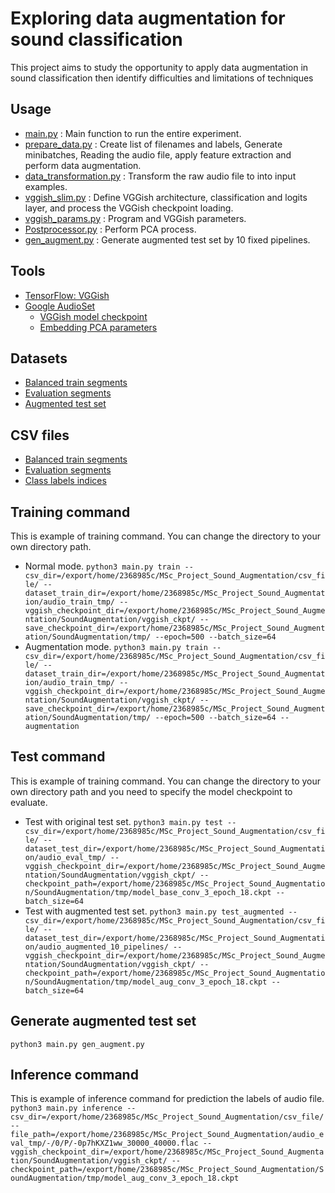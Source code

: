 # Exploring data augmentation for sound classification
This project aims to study the opportunity to apply data augmentation in sound classification then identify difficulties and limitations of techniques

## Usage
- [main.py](https://github.com/petchc/SoundAugmentation/blob/master/main.py) : Main function to run the entire experiment.
- [prepare_data.py](https://github.com/petchc/SoundAugmentation/blob/master/prepare_data.py) : Create list of filenames and labels, Generate minibatches, Reading the audio file, apply feature extraction and perform data augmentation. 
- [data_transformation.py](https://github.com/petchc/SoundAugmentation/blob/master/data_transformation.py) : Transform the raw audio file to into input examples.
- [vggish_slim.py](https://github.com/petchc/SoundAugmentation/blob/master/vggish_slim.py) : Define VGGish architecture, classification and logits layer, and process the VGGish checkpoint loading.
- [vggish_params.py](https://github.com/petchc/SoundAugmentation/blob/master/vggish_params.py) : Program and VGGish parameters.
- [Postprocessor.py](https://github.com/petchc/SoundAugmentation/blob/master/Postprocessor.py) : Perform PCA process.
- [gen_augment.py](https://github.com/petchc/SoundAugmentation/blob/master/gen_augment.py) : Generate augmented test set by 10 fixed pipelines.

## Tools
- [TensorFlow: VGGish](https://github.com/tensorflow/models/tree/master/research/audioset)
- [Google AudioSet](https://research.google.com/audioset/index.html)
  - [VGGish model checkpoint](https://storage.googleapis.com/audioset/vggish_model.ckpt)
  - [Embedding PCA parameters](https://storage.googleapis.com/audioset/vggish_pca_params.npz)
## Datasets
- [Balanced train segments](https://www.dropbox.com/sh/r547ggvdivljt32/AACQjpGsEpquDZqSlgCQOUc-a?dl=0&preview=audio.zip)
- [Evaluation segments](https://www.dropbox.com/sh/r547ggvdivljt32/AACQjpGsEpquDZqSlgCQOUc-a?dl=0&preview=eval_segments.zip)
- [Augmented test set](https://drive.google.com/file/d/1-MOR4V1H3C0rXdyn0KYM2Or2Su5ghof2/view?usp=sharing)
## CSV files
- [Balanced train segments](http://storage.googleapis.com/us_audioset/youtube_corpus/v1/csv/balanced_train_segments.csv)
- [Evaluation segments](http://storage.googleapis.com/us_audioset/youtube_corpus/v1/csv/eval_segments.csv)
- [Class labels indices](http://storage.googleapis.com/us_audioset/youtube_corpus/v1/csv/class_labels_indices.csv)
## Training command
This is example of training command. You can change the directory to your own directory path. 
- Normal mode. 
```python3 main.py train --csv_dir=/export/home/2368985c/MSc_Project_Sound_Augmentation/csv_file/ --dataset_train_dir=/export/home/2368985c/MSc_Project_Sound_Augmentation/audio_train_tmp/ --vggish_checkpoint_dir=/export/home/2368985c/MSc_Project_Sound_Augmentation/SoundAugmentation/vggish_ckpt/ --save_checkpoint_dir=/export/home/2368985c/MSc_Project_Sound_Augmentation/SoundAugmentation/tmp/ --epoch=500 --batch_size=64```
- Augmentation mode.
```python3 main.py train --csv_dir=/export/home/2368985c/MSc_Project_Sound_Augmentation/csv_file/ --dataset_train_dir=/export/home/2368985c/MSc_Project_Sound_Augmentation/audio_train_tmp/ --vggish_checkpoint_dir=/export/home/2368985c/MSc_Project_Sound_Augmentation/SoundAugmentation/vggish_ckpt/ --save_checkpoint_dir=/export/home/2368985c/MSc_Project_Sound_Augmentation/SoundAugmentation/tmp/ --epoch=500 --batch_size=64 --augmentation```

## Test command
This is example of training command. You can change the directory to your own directory path and you need to specify the model checkpoint to evaluate.
- Test with original test set.
```python3 main.py test --csv_dir=/export/home/2368985c/MSc_Project_Sound_Augmentation/csv_file/ --dataset_test_dir=/export/home/2368985c/MSc_Project_Sound_Augmentation/audio_eval_tmp/ --vggish_checkpoint_dir=/export/home/2368985c/MSc_Project_Sound_Augmentation/SoundAugmentation/vggish_ckpt/ --checkpoint_path=/export/home/2368985c/MSc_Project_Sound_Augmentation/SoundAugmentation/tmp/model_base_conv_3_epoch_18.ckpt --batch_size=64```
- Test with augmented test set.
```python3 main.py test_augmented --csv_dir=/export/home/2368985c/MSc_Project_Sound_Augmentation/csv_file/ --dataset_test_dir=/export/home/2368985c/MSc_Project_Sound_Augmentation/audio_augmented_10_pipelines/ --vggish_checkpoint_dir=/export/home/2368985c/MSc_Project_Sound_Augmentation/SoundAugmentation/vggish_ckpt/ --checkpoint_path=/export/home/2368985c/MSc_Project_Sound_Augmentation/SoundAugmentation/tmp/model_aug_conv_3_epoch_18.ckpt --batch_size=64```

## Generate augmented test set
```python3 main.py gen_augment.py```

## Inference command
This is example of inference command for prediction the labels of audio file.
```python3 main.py inference --csv_dir=/export/home/2368985c/MSc_Project_Sound_Augmentation/csv_file/ --file_path=/export/home/2368985c/MSc_Project_Sound_Augmentation/audio_eval_tmp/-/0/P/-0p7hKXZ1ww_30000_40000.flac --vggish_checkpoint_dir=/export/home/2368985c/MSc_Project_Sound_Augmentation/SoundAugmentation/vggish_ckpt/ --checkpoint_path=/export/home/2368985c/MSc_Project_Sound_Augmentation/SoundAugmentation/tmp/model_aug_conv_3_epoch_18.ckpt```
